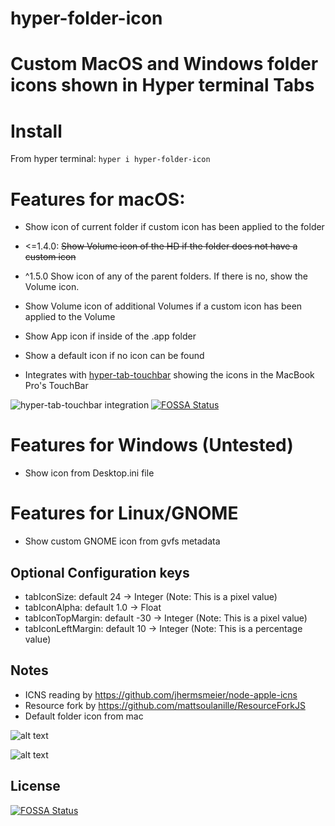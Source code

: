 hyper-folder-icon
======

# Custom MacOS and Windows folder icons shown in Hyper terminal Tabs

# Install

From hyper terminal: `hyper i hyper-folder-icon`

# Features for macOS:

- Show icon of current folder if custom icon has been applied to the folder
- <=1.4.0: ~~Show Volume icon of the HD if the folder does not have a custom icon~~
- ^1.5.0 Show icon of any of the parent folders. If there is no, show the Volume icon.
- Show Volume icon of additional Volumes if a custom icon has been applied to the Volume
- Show App icon if inside of the .app folder
- Show a default icon if no icon can be found

- Integrates with [hyper-tab-touchbar](https://github.com/moimart/hyper-tab-touchbar) showing the icons in the MacBook Pro's TouchBar

![hyper-tab-touchbar integration](https://i.imgur.com/2pnvB1w.jpg)
[![FOSSA Status](https://app.fossa.io/api/projects/git%2Bgithub.com%2Fmoimart%2Fhyper-folder-icon.svg?type=shield)](https://app.fossa.io/projects/git%2Bgithub.com%2Fmoimart%2Fhyper-folder-icon?ref=badge_shield)

# Features for Windows (Untested)

- Show icon from Desktop.ini file

# Features for Linux/GNOME

- Show custom GNOME icon from gvfs metadata

## Optional Configuration keys

- tabIconSize: default 24 -> Integer (Note: This is a pixel value)
- tabIconAlpha: default 1.0 -> Float
- tabIconTopMargin: default -30 -> Integer (Note: This is a pixel value)
- tabIconLeftMargin: default 10 -> Integer (Note: This is a percentage value)

## Notes

- ICNS reading by https://github.com/jhermsmeier/node-apple-icns
- Resource fork by https://github.com/mattsoulanille/ResourceForkJS
- Default folder icon from mac


![alt text](https://i.imgur.com/4y2Oj6D.png "MacOS Screenshot")

![alt text](https://i.imgur.com/PlsxHq2.png "GNOME/Linux Screenshot")


## License
[![FOSSA Status](https://app.fossa.io/api/projects/git%2Bgithub.com%2Fmoimart%2Fhyper-folder-icon.svg?type=large)](https://app.fossa.io/projects/git%2Bgithub.com%2Fmoimart%2Fhyper-folder-icon?ref=badge_large)
